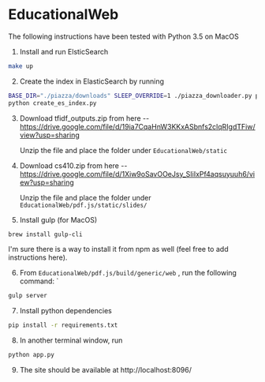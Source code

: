 # EducationalWeb

The following instructions have been tested with Python 3.5 on MacOS

1. Install and run ElsticSearch

```bash
make up
```

2. Create the index in ElasticSearch by running 

```bash
BASE_DIR="./piazza/downloads" SLEEP_OVERRIDE=1 ./piazza_downloader.py pgruber2@illinois.edu kdp8arjgvyj67l
python create_es_index.py
```

3. Download tfidf_outputs.zip from here -- https://drive.google.com/file/d/19ia7CqaHnW3KKxASbnfs2clqRIgdTFiw/view?usp=sharing
   
   Unzip the file and place the folder under `EducationalWeb/static`

4. Download cs410.zip from here -- https://drive.google.com/file/d/1Xiw9oSavOOeJsy_SIiIxPf4aqsuyuuh6/view?usp=sharing
   
   Unzip the file and place the folder under `EducationalWeb/pdf.js/static/slides/`

5. Install gulp (for MacOS)

```bash
brew install gulp-cli
```

I'm sure there is a way to install it from npm as well (feel free to add instructions here).
   
6. From `EducationalWeb/pdf.js/build/generic/web` , run the following command: `

```bash
gulp server
```

7. Install python dependencies

```bash
pip install -r requirements.txt
```

8. In another terminal window, run

```bash
python app.py
```

9. The site should be available at http://localhost:8096/

